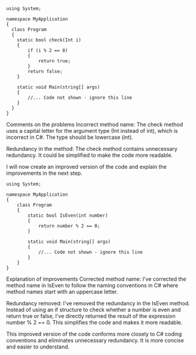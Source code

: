 ```
using System;

namespace MyApplication
{
  class Program
  {
    static bool check(Int i) 
    {
        if (i % 2 == 0)
        {
            return true;
        }
        return false;
    }

    static void Main(string[] args)
    {
        //... Code not shown - ignore this line
    }  
  }
}
```

Comments on the problems
Incorrect method name: The check method uses a capital letter for the argument type (Int instead of int), which is incorrect in C#. The type should be lowercase (int).

Redundancy in the method: The check method contains unnecessary redundancy. It could be simplified to make the code more readable.

I will now create an improved version of the code and explain the improvements in the next step.

```
using System;

namespace MyApplication
{
    class Program
    {
        static bool IsEven(int number) 
        {
            return number % 2 == 0;
        }

        static void Main(string[] args)
        {
            //... Code not shown - ignore this line
        }
    }
}
```

Explanation of improvements
Corrected method name: I've corrected the method name in IsEven to follow the naming conventions in C# where method names start with an uppercase letter.

Redundancy removed: I've removed the redundancy in the IsEven method. Instead of using an if structure to check whether a number is even and return true or false, I've directly returned the result of the expression number % 2 == 0. This simplifies the code and makes it more readable.

This improved version of the code conforms more closely to C# coding conventions and eliminates unnecessary redundancy. It is more concise and easier to understand.